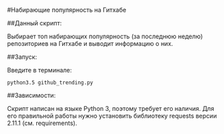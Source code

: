 ﻿#Набирающие популярность на Гитхабе

##Данный скрипт:

Выбирает топ набирающих популярность (за последнюю неделю) репозиториев на Гитхабе и выводит информацию о них.

##Запуск:

Введите в терминале:

    python3.5 github_trending.py

##Зависимости:

Скрипт написан на языке Python 3, поэтому требует его наличия.
Для его правильной работы нужно установить библиотеку requests версии 2.11.1 (см. requirements).